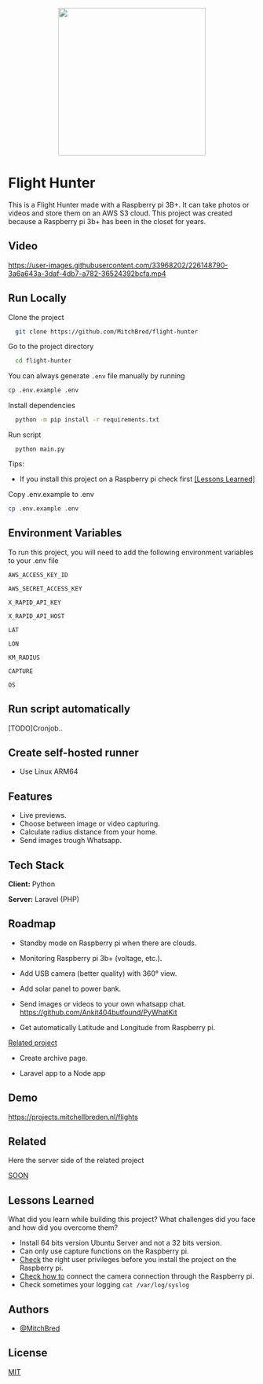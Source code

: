 <p align="center">
<img src="https://user-images.githubusercontent.com/33968202/226171434-66729970-bffa-4c76-80ac-a840fadab79d.svg" width="300"><br>
</p>

# Flight Hunter

This is a Flight Hunter made with a Raspberry pi 3B+. It can take photos or videos and store them on an AWS S3 cloud.
This project was created because a Raspberry pi 3b+ has been in the closet for years.

## Video

https://user-images.githubusercontent.com/33968202/226148790-3a6a643a-3daf-4db7-a782-36524392bcfa.mp4

## Run Locally

Clone the project

```bash
  git clone https://github.com/MitchBred/flight-hunter
```

Go to the project directory

```bash
  cd flight-hunter
```

You can always generate `.env` file manually by running

```bash
cp .env.example .env
```

Install dependencies

```bash
  python -m pip install -r requirements.txt
```

Run script
```
  python main.py
```

Tips:

- If you install this project on a Raspberry pi check
  first [[Lessons Learned]](https://github.com/MitchBred/flight-hunter#lessons-learned)

Copy .env.example to .env

```bash
cp .env.example .env
```

## Environment Variables

To run this project, you will need to add the following environment variables to your .env file

`AWS_ACCESS_KEY_ID`

`AWS_SECRET_ACCESS_KEY`

`X_RAPID_API_KEY`

`X_RAPID_API_HOST`

`LAT`

`LON`

`KM_RADIUS`

`CAPTURE`

`OS`

## Run script automatically

[TODO]Cronjob..

## Create self-hosted runner
- Use Linux ARM64

## Features

- Live previews.
- Choose between image or video capturing.
- Calculate radius distance from your home.
- Send images trough Whatsapp.

## Tech Stack

**Client:** Python

**Server:** Laravel (PHP)

## Roadmap

- Standby mode on Raspberry pi when there are clouds.

- Monitoring Raspberry pi 3b+ (voltage, etc.).

- Add USB camera (better quality) with 360° view.

- Add solar panel to power bank.

- Send images or videos to your own whatsapp chat.
  https://github.com/Ankit404butfound/PyWhatKit

- Get automatically Latitude and Longitude from Raspberry pi.

[Related project](https://github.com/MitchBred/flights.mitchellbreden.nl-backend)

- Create archive page.

- Laravel app to a Node app

## Demo

https://projects.mitchellbreden.nl/flights

## Related

Here the server side of the related project

[SOON](https://github.com/MitchBred/flights.mitchellbreden.nl-backend)

## Lessons Learned

What did you learn while building this project? What challenges did you face and how did you overcome them?

- Install 64 bits version Ubuntu Server and not a 32 bits version.
- Can only use capture functions on the Raspberry pi.
- [Check](https://youtu.be/bwE4Mr-2ksQ) the right user privileges before you install the project on the Raspberry pi.
- [Check how to](youtube.com/watch?v=nx8gDSS1vO4) connect the camera connection through the Raspberry pi.
- Check sometimes your logging `cat /var/log/syslog`

## Authors

- [@MitchBred](https://www.github.com/MitchBred)

## License

[MIT](https://choosealicense.com/licenses/mit/)

